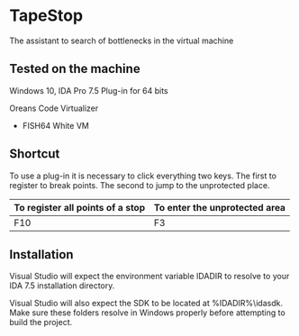 # TapeStop
The assistant to search of bottlenecks in the virtual machine

## Tested on the machine
Windows 10, IDA Pro 7.5
Plug-in for 64 bits

Oreans Code Virtualizer

- FISH64 White VM

## Shortcut

To use a plug-in it is necessary to click everything two keys.
The first to register to break points.
The second to jump to the unprotected place.

To register all points of a stop| To enter the unprotected area 
--- | ---
F10 | F3

## Installation

Visual Studio will expect the environment variable IDADIR to resolve to your IDA 7.5 installation directory.

Visual Studio will also expect the SDK to be located at %IDADIR%\idasdk.
Make sure these folders resolve in Windows properly before attempting to build the project.